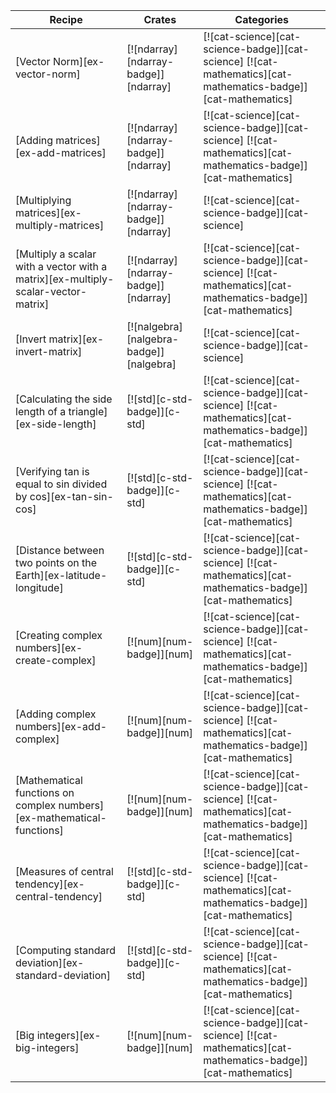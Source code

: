 | Recipe | Crates | Categories |
|--------|--------|------------|
| [Vector Norm][ex-vector-norm] | [![ndarray][ndarray-badge]][ndarray] | [![cat-science][cat-science-badge]][cat-science] [![cat-mathematics][cat-mathematics-badge]][cat-mathematics] |
| [Adding matrices][ex-add-matrices] | [![ndarray][ndarray-badge]][ndarray] | [![cat-science][cat-science-badge]][cat-science] [![cat-mathematics][cat-mathematics-badge]][cat-mathematics] |
| [Multiplying matrices][ex-multiply-matrices] | [![ndarray][ndarray-badge]][ndarray] | [![cat-science][cat-science-badge]][cat-science] |
| [Multiply a scalar with a vector with a matrix][ex-multiply-scalar-vector-matrix] | [![ndarray][ndarray-badge]][ndarray] | [![cat-science][cat-science-badge]][cat-science] [![cat-mathematics][cat-mathematics-badge]][cat-mathematics] |
| [Invert matrix][ex-invert-matrix] | [![nalgebra][nalgebra-badge]][nalgebra] | [![cat-science][cat-science-badge]][cat-science] |
| [Calculating the side length of a triangle][ex-side-length] | [![std][c-std-badge]][c-std] | [![cat-science][cat-science-badge]][cat-science] [![cat-mathematics][cat-mathematics-badge]][cat-mathematics] |
| [Verifying tan is equal to sin divided by cos][ex-tan-sin-cos] | [![std][c-std-badge]][c-std] | [![cat-science][cat-science-badge]][cat-science] [![cat-mathematics][cat-mathematics-badge]][cat-mathematics] |
| [Distance between two points on the Earth][ex-latitude-longitude] | [![std][c-std-badge]][c-std] | [![cat-science][cat-science-badge]][cat-science] [![cat-mathematics][cat-mathematics-badge]][cat-mathematics] |
| [Creating complex numbers][ex-create-complex] | [![num][num-badge]][num] | [![cat-science][cat-science-badge]][cat-science] [![cat-mathematics][cat-mathematics-badge]][cat-mathematics] |
| [Adding complex numbers][ex-add-complex] | [![num][num-badge]][num] | [![cat-science][cat-science-badge]][cat-science] [![cat-mathematics][cat-mathematics-badge]][cat-mathematics] |
| [Mathematical functions on complex numbers][ex-mathematical-functions] | [![num][num-badge]][num] | [![cat-science][cat-science-badge]][cat-science] [![cat-mathematics][cat-mathematics-badge]][cat-mathematics] |
| [Measures of central tendency][ex-central-tendency] | [![std][c-std-badge]][c-std] | [![cat-science][cat-science-badge]][cat-science] [![cat-mathematics][cat-mathematics-badge]][cat-mathematics] |
| [Computing standard deviation][ex-standard-deviation] | [![std][c-std-badge]][c-std] | [![cat-science][cat-science-badge]][cat-science] [![cat-mathematics][cat-mathematics-badge]][cat-mathematics] |
| [Big integers][ex-big-integers] | [![num][num-badge]][num] | [![cat-science][cat-science-badge]][cat-science] [![cat-mathematics][cat-mathematics-badge]][cat-mathematics] |
